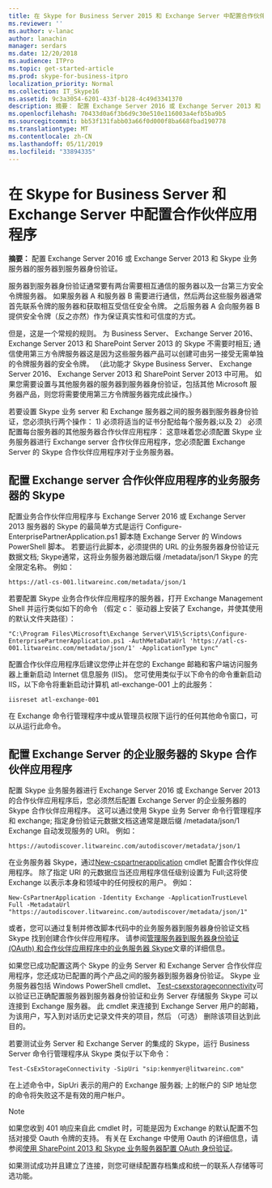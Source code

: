 ```yaml
---
title: 在 Skype for Business Server 2015 和 Exchange Server 中配置合作伙伴应用程序
ms.reviewer: ''
ms.author: v-lanac
author: lanachin
manager: serdars
ms.date: 12/20/2018
ms.audience: ITPro
ms.topic: get-started-article
ms.prod: skype-for-business-itpro
localization_priority: Normal
ms.collection: IT_Skype16
ms.assetid: 9c3a3054-6201-433f-b128-4c49d3341370
description: 摘要： 配置 Exchange Server 2016 或 Exchange Server 2013 和 Skype 的业务服务器的服务器到服务器身份验证。
ms.openlocfilehash: 70433d0a6f3b6d9c30e510e116003a4efb5ba9b5
ms.sourcegitcommit: bb53f131fabb03a66f0d000f8ba668fbad190778
ms.translationtype: MT
ms.contentlocale: zh-CN
ms.lasthandoff: 05/11/2019
ms.locfileid: "33894335"
---
```

# <a name="configure-partner-applications-in-skype-for-business-server-and-exchange-server"></a>在 Skype for Business Server 和 Exchange Server 中配置合作伙伴应用程序
 
**摘要：** 配置 Exchange Server 2016 或 Exchange Server 2013 和 Skype 业务服务器的服务器到服务器身份验证。
  
服务器到服务器身份验证通常要有两台需要相互通信的服务器以及一台第三方安全令牌服务器。 如果服务器 A 和服务器 B 需要进行通信，然后两台这些服务器通常首先联系令牌的服务器和获取相互受信任安全令牌。 之后服务器 A 会向服务器 B 提供安全令牌（反之亦然）作为保证真实性和可信度的方式。
  
但是，这是一个常规的规则。 为 Business Server、 Exchange Server 2016、 Exchange Server 2013 和 SharePoint Server 2013 的 Skype 不需要时相互; 通信使用第三方令牌服务器这是因为这些服务器产品可以创建可由另一接受无需单独的令牌服务器的安全令牌。 （此功能才 Skype Business Server、 Exchange Server 2016、 Exchange Server 2013 和 SharePoint Server 2013 中可用。 如果您需要设置与其他服务器的服务器到服务器身份验证，包括其他 Microsoft 服务器产品，则您将需要使用第三方令牌服务器完成此操作。）
  
若要设置 Skype 业务 server 和 Exchange 服务器之间的服务器到服务器身份验证，您必须执行两个操作： 1) 必须将适当的证书分配给每个服务器;以及 2） 必须配置每台服务器的其他服务器合作伙伴应用程序： 这意味着您必须配置 Skype 业务服务器进行 Exchange server 合作伙伴应用程序，您必须配置 Exchange Server 的 Skype 合作伙伴应用程序对于业务服务器。
  
## <a name="configuring-skype-for-business-server-to-be-a-partner-application-for-exchange-server"></a>配置 Exchange server 合作伙伴应用程序的业务服务器的 Skype

配置业务合作伙伴应用程序与 Exchange Server 2016 或 Exchange Server 2013 服务器的 Skype 的最简单方式是运行 Configure-EnterprisePartnerApplication.ps1 脚本随 Exchange Server 的 Windows PowerShell 脚本。 若要运行此脚本，必须提供的 URL 的业务服务器身份验证元数据文档; Skype通常，这将业务服务器池跟后缀 /metadata/json/1 Skype 的完全限定名称。 例如：
  
```
https://atl-cs-001.litwareinc.com/metadata/json/1
```

若要配置 Skype 业务合作伙伴应用程序的服务器，打开 Exchange Management Shell 并运行类似如下的命令 （假定 c： 驱动器上安装了 Exchange，并使其使用的默认文件夹路径）：
  
```
"C:\Program Files\Microsoft\Exchange Server\V15\Scripts\Configure-EnterprisePartnerApplication.ps1 -AuthMetaDataUrl 'https://atl-cs-001.litwareinc.com/metadata/json/1' -ApplicationType Lync"
```

配置合作伙伴应用程序后建议您停止并在您的 Exchange 邮箱和客户端访问服务器上重新启动 Internet 信息服务 (IIS)。 您可使用类似于以下命令的命令重新启动 IIS，以下命令将重新启动计算机 atl-exchange-001 上的此服务：
  
```
iisreset atl-exchange-001
```

在 Exchange 命令行管理程序中或从管理员权限下运行的任何其他命令窗口，可以从运行此命令。
  
## <a name="configuring-exchange-server-to-be-a-partner-application-for-skype-for-business-server"></a>配置 Exchange Server 的企业服务器的 Skype 合作伙伴应用程序

配置 Skype 业务服务器进行 Exchange Server 2016 或 Exchange Server 2013 的合作伙伴应用程序后，您必须然后配置 Exchange Server 的企业服务器的 Skype 合作伙伴应用程序。 这可以通过使用 Skype 业务 Server 命令行管理程序和 exchange; 指定身份验证元数据文档这通常是跟后缀 /metadata/json/1 Exchange 自动发现服务的 URI。 例如：
  
```
https://autodiscover.litwareinc.com/autodiscover/metadata/json/1
```

在业务服务器 Skype，通过[New-cspartnerapplication](https://docs.microsoft.com/powershell/module/skype/new-cspartnerapplication?view=skype-ps) cmdlet 配置合作伙伴应用程序。 除了指定 URI 的元数据应当还应用程序信任级别设置为 Full;这将使 Exchange 以表示本身和领域中的任何授权的用户。 例如：
  
```
New-CsPartnerApplication -Identity Exchange -ApplicationTrustLevel Full -MetadataUrl "https://autodiscover.litwareinc.com/autodiscover/metadata/json/1"
```

或者，您可以通过复制并修改脚本代码中的业务服务器到服务器身份验证文档 Skype 找到创建合作伙伴应用程序。 请参阅[管理服务器到服务器身份验证 (OAuth) 和合作伙伴应用程序中的业务服务器 Skype](../../manage/authentication/server-to-server-and-partner-applications.md)文章的详细信息。
  
如果您已成功配置这两个 Skype 的业务 Server 和 Exchange Server 合作伙伴应用程序，您还成功已配置的两个产品之间的服务器到服务器身份验证。 Skype 业务服务器包括 Windows PowerShell cmdlet、 [Test-csexstorageconnectivity](https://docs.microsoft.com/powershell/module/skype/test-csexstorageconnectivity?view=skype-ps)可以验证已正确配置服务器到服务器身份验证和业务 Server 存储服务 Skype 可以连接到 Exchange 服务器。 此 cmdlet 来连接到 Exchange Server 用户的邮箱，为该用户，写入到对话历史记录文件夹的项目，然后 （可选） 删除该项目达到此目的。
  
若要测试业务 Server 和 Exchange Server 的集成的 Skype，运行 Business Server 命令行管理程序从 Skype 类似于以下命令：
  
```
Test-CsExStorageConnectivity -SipUri "sip:kenmyer@litwareinc.com"
```

在上述命令中，SipUri 表示的用户的 Exchange 服务器; 上的帐户的 SIP 地址您的命令将失败这不是有效的用户帐户。
  
> [!NOTE]
> 如果您收到 401 响应来自此 cmdlet 时，可能是因为 Exchange 的默认配置不包括对接受 Oauth 令牌的支持。 有关在 Exchange 中使用 Oauth 的详细信息，请参阅[使用 SharePoint 2013 和 Skype 业务服务器配置 OAuth 身份验证](https://go.microsoft.com/fwlink/p/?LinkId=513103)。 
  
如果测试成功并且建立了连接，则您可继续配置存档集成和统一的联系人存储等可选功能。
